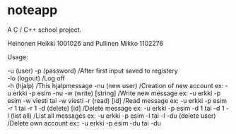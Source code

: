 # noteapp
A C / C++ school project.

Heinonen Heikki 1001026 and Pullinen Mikko 1102276


Usage:

-u (user) -p (password) /After first input saved to registery<br>
-lo (logout) /Log off<br>
-h (hjalp) /This hjalpmessage
-nu (new user) /Creation of new account ex: -u erkki -p esim -nu
-w (write) [string] /Write new message ex: -u erkki -p esim -w viesti tai -w viesti
-r (read) [id] /Read message ex: -u erkki -p esim -r 1 tai -r 1
-d (delete) [id] /Delete message ex: -u erkki -p esim -d 1 tai -d 1
-l (list all) /List all messages ex: -u erkki -p esim -l tai -l
-du (delete user) /Delete own account ex:: -u erkki -p esim -du tai -du
